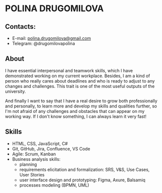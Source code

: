 # POLINA DRUGOMILOVA

## Contacts:
* E-mail: polina.drugomilova@gmail.com
* Telegram: @drugomilovapolina

## About
I have essential interpersonal and teamwork skills, which I have demonstrated working on my current workplace. Besides, I am a kind of person who really cares about deadlines and who is ready to adjust to any changes and challenges. This trait is one of the most useful outputs of the university.

And finally I want to say that I have a real desire to grow both professionally and personally, to learn more and develop my skills and qualities further, so I'm not afraid of any challenges and obstacles that can appear on my working way. If I don't know something, I can always learn it very fast!

## Skills
* HTML, CSS, JavaScript, C#
* Git, GitHub, Jira, Confluence, VS Code
* Agile: Scrum, Kanban
* Business analysis skills:
    - planning
    - requirements elicitation and formalization: SRS, V&S, Use Cases, User Stories
    - user interface design and prototyping: Figma, Axure, Balsamiq
    - processes modeling (BPMN, UML)
